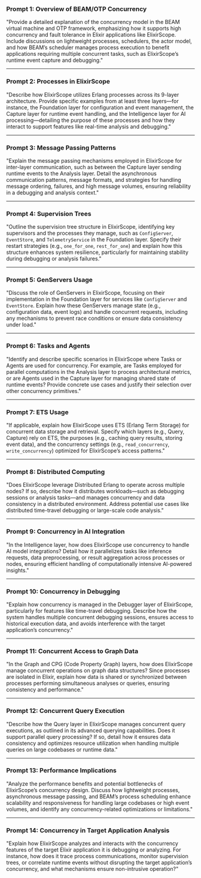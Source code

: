 ### Prompt 1: Overview of BEAM/OTP Concurrency

"Provide a detailed explanation of the concurrency model in the BEAM virtual machine and OTP framework, emphasizing how it supports high concurrency and fault tolerance in Elixir applications like ElixirScope. Include discussions on lightweight processes, schedulers, the actor model, and how BEAM’s scheduler manages process execution to benefit applications requiring multiple concurrent tasks, such as ElixirScope’s runtime event capture and debugging."

---

### Prompt 2: Processes in ElixirScope

"Describe how ElixirScope utilizes Erlang processes across its 9-layer architecture. Provide specific examples from at least three layers—for instance, the Foundation layer for configuration and event management, the Capture layer for runtime event handling, and the Intelligence layer for AI processing—detailing the purpose of these processes and how they interact to support features like real-time analysis and debugging."

---

### Prompt 3: Message Passing Patterns

"Explain the message passing mechanisms employed in ElixirScope for inter-layer communication, such as between the Capture layer sending runtime events to the Analysis layer. Detail the asynchronous communication patterns, message formats, and strategies for handling message ordering, failures, and high message volumes, ensuring reliability in a debugging and analysis context."

---

### Prompt 4: Supervision Trees

"Outline the supervision tree structure in ElixirScope, identifying key supervisors and the processes they manage, such as `ConfigServer`, `EventStore`, and `TelemetryService` in the Foundation layer. Specify their restart strategies (e.g., `one_for_one`, `rest_for_one`) and explain how this structure enhances system resilience, particularly for maintaining stability during debugging or analysis failures."

---

### Prompt 5: GenServers Usage

"Discuss the role of GenServers in ElixirScope, focusing on their implementation in the Foundation layer for services like `ConfigServer` and `EventStore`. Explain how these GenServers manage state (e.g., configuration data, event logs) and handle concurrent requests, including any mechanisms to prevent race conditions or ensure data consistency under load."

---

### Prompt 6: Tasks and Agents

"Identify and describe specific scenarios in ElixirScope where Tasks or Agents are used for concurrency. For example, are Tasks employed for parallel computations in the Analysis layer to process architectural metrics, or are Agents used in the Capture layer for managing shared state of runtime events? Provide concrete use cases and justify their selection over other concurrency primitives."

---

### Prompt 7: ETS Usage

"If applicable, explain how ElixirScope uses ETS (Erlang Term Storage) for concurrent data storage and retrieval. Specify which layers (e.g., Query, Capture) rely on ETS, the purposes (e.g., caching query results, storing event data), and the concurrency settings (e.g., `read_concurrency`, `write_concurrency`) optimized for ElixirScope’s access patterns."

---

### Prompt 8: Distributed Computing

"Does ElixirScope leverage Distributed Erlang to operate across multiple nodes? If so, describe how it distributes workloads—such as debugging sessions or analysis tasks—and manages concurrency and data consistency in a distributed environment. Address potential use cases like distributed time-travel debugging or large-scale code analysis."

---

### Prompt 9: Concurrency in AI Integration

"In the Intelligence layer, how does ElixirScope use concurrency to handle AI model integrations? Detail how it parallelizes tasks like inference requests, data preprocessing, or result aggregation across processes or nodes, ensuring efficient handling of computationally intensive AI-powered insights."

---

### Prompt 10: Concurrency in Debugging

"Explain how concurrency is managed in the Debugger layer of ElixirScope, particularly for features like time-travel debugging. Describe how the system handles multiple concurrent debugging sessions, ensures access to historical execution data, and avoids interference with the target application’s concurrency."

---

### Prompt 11: Concurrent Access to Graph Data

"In the Graph and CPG (Code Property Graph) layers, how does ElixirScope manage concurrent operations on graph data structures? Since processes are isolated in Elixir, explain how data is shared or synchronized between processes performing simultaneous analyses or queries, ensuring consistency and performance."

---

### Prompt 12: Concurrent Query Execution

"Describe how the Query layer in ElixirScope manages concurrent query executions, as outlined in its advanced querying capabilities. Does it support parallel query processing? If so, detail how it ensures data consistency and optimizes resource utilization when handling multiple queries on large codebases or runtime data."

---

### Prompt 13: Performance Implications

"Analyze the performance benefits and potential bottlenecks of ElixirScope’s concurrency design. Discuss how lightweight processes, asynchronous message passing, and BEAM’s process scheduling enhance scalability and responsiveness for handling large codebases or high event volumes, and identify any concurrency-related optimizations or limitations."

---

### Prompt 14: Concurrency in Target Application Analysis

"Explain how ElixirScope analyzes and interacts with the concurrency features of the target Elixir application it is debugging or analyzing. For instance, how does it trace process communications, monitor supervision trees, or correlate runtime events without disrupting the target application’s concurrency, and what mechanisms ensure non-intrusive operation?"
